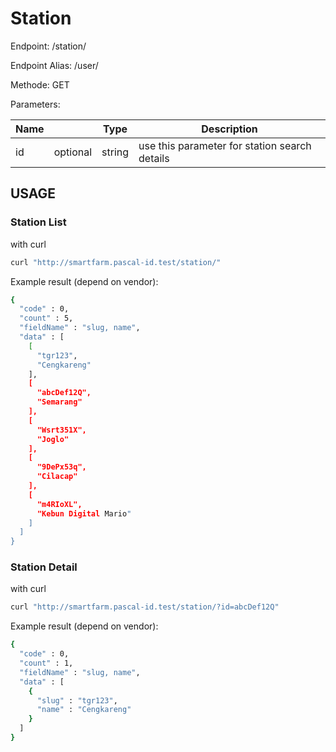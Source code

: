 # Station


Endpoint: /station/

Endpoint Alias: /user/


Methode: GET

Parameters:

| Name  |   | Type  |  Description |
|---|---|---|---|
| id | optional | string  | use this parameter for station search details |



## USAGE


### Station List

with curl


```bash
curl "http://smartfarm.pascal-id.test/station/"

```

Example result (depend on vendor):

```bash
{
  "code" : 0,
  "count" : 5,
  "fieldName" : "slug, name",
  "data" : [
    [
      "tgr123",
      "Cengkareng"
    ],
    [
      "abcDef12Q",
      "Semarang"
    ],
    [
      "Wsrt351X",
      "Joglo"
    ],
    [
      "9DePx53q",
      "Cilacap"
    ],
    [
      "m4RIoXL",
      "Kebun Digital Mario"
    ]
  ]
}

```


### Station Detail

with curl


```bash
curl "http://smartfarm.pascal-id.test/station/?id=abcDef12Q"

```

Example result (depend on vendor):

```bash
{
  "code" : 0,
  "count" : 1,
  "fieldName" : "slug, name",
  "data" : [
    {
      "slug" : "tgr123",
      "name" : "Cengkareng"
    }
  ]
}
```
